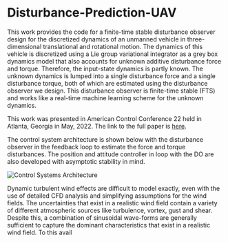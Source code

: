 # Disturbance-Prediction-UAV

This work provides the code for a finite-time stable disturbance observer design for the discretized dynamics of an unmanned vehicle in three-dimensional translational and rotational motion. The dynamics of this vehicle is discretized using a Lie group variational integrator as a grey box dynamics model that also accounts for unknown additive disturbance force and torque. Therefore, the input-state dynamics is partly known. The unknown dynamics is lumped into a single disturbance force and a single disturbance torque, both of which are estimated using the disturbance observer we design. This disturbance observer is finite-time stable (FTS) and works like a real-time machine learning scheme for the unknown dynamics.

This work was presented in American Control Conference 22 held in Atlanta, Georgia in May, 2022. The link to the full paper is [here](https://ieeexplore.ieee.org/abstract/document/9867308).

The control system architecture is shown below with the disturbance observer in the feedback loop to estimate the force and torque disturbances. The position and attitude controller in loop with the DO are also developed with asymptotic stability in mind.

![Control Systems Architecture](Results/ControlSystemsArchitecture.png)


Dynamic turbulent wind effects are difficult to model exactly, even with the use of detailed CFD analysis and simplifying assumptions for the wind fields. The uncertainties that exist in a realistic wind field contain a variety of different atmospheric sources like turbulence, vortex, gust and shear. Despite this, a combination of sinusoidal wave-forms are generally sufficient to capture the dominant characteristics that exist in a realistic wind field. To this avail


